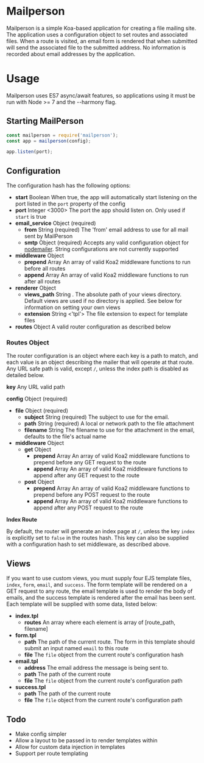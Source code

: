 # Mailperson

Mailperson is a simple Koa-based application for creating a file mailing site. The application uses a configuration object to set routes and associated files. When a route is visited, an email form is rendered that when submitted will send the associated file to the submitted address. No information is recorded about email addresses by the application. 

# Usage

Mailperson uses ES7 async/await features, so applications using it must be run with Node >= 7 and the --harmony flag. 

## Starting MailPerson 

```javascript
const mailperson = require('mailperson');
const app = mailperson(config);

app.listen(port);
```

## Configuration

The configuration hash has the following options:

- 
  **start** Boolean <false>
  When true, the app will automatically start listening on the port listed in the `port` property of the config
-
  **port** Integer <3000>
  The port the app should listen on. Only used if `start` is true
-
  **email_service** Object (required)
	- **from** String (required)
	  The 'from' email address to use for all mail sent by MailPerson
	- **smtp** Object (required)
	  Accepts any valid configuration object for [nodemailer](https://github.com/nodemailer/nodemailer). String configurations are not currently supported
-
  **middleware** Object
    - **prepend** Array
      An array of valid Koa2 middleware functions to run before all routes
    - **append** Array
      An array of valid Koa2 middleware functions to run after all routes
-
  **renderer** Object
  	- **views_path** String .
  	   The absolute path of your views directory. Default views are used if no directory is applied. See below for information on setting your own views
  	- **extension** String <'tpl'>
  	   The file extension to expect for template files
-
  **routes** Object
  A valid router configuration as described below


### Routes Object
	
The router configuration is an object where each key is a path to match, and each value is an object describing the mailer that will operate at that route. Any URL safe path is valid, except `/`, unless the index path is disabled as detailed below.

**key** Any URL valid path

**config** Object (required)
  - **file** Object (required)
     - **subject** String (required)
       The subject to use for the email.
     - **path** String (required)
       A local or network path to the file attachment
     - **filename** String
       The filename to use for the attachment in the email, defaults to the file's actual name
  - **middleware** Object
  	 - **get** Object
  	   - **prepend** Array
  	     An array of valid Koa2 middleware functions to prepend before any GET request to the route
  	   - **append** Array
  	     An array of valid Koa2 middleware functions to append after any GET request to the route
  	 - **post** Object
  	   - **prepend** Array
  	     An array of valid Koa2 middleware functions to prepend before any POST request to the route
  	   - **append** Array
  	     An array of valid Koa2 middleware functions to append after any POST request to the route

**Index Route**

 By default, the router will generate an index page at `/`, unless the key `index` is explicitly set to `false` in the routes hash. This key can also be supplied with a configuration hash to set middleware, as described above.

## Views

If you want to use custom views, you must supply four EJS template files, `index`, `form`, `email`, and `success`. The form template will be rendered on a GET request to any route, the email template is used to render the body of emails, and the success template is rendered after the email has been sent. Each template will be supplied with some data, listed below:

- **index.tpl**
	- **routes** An array where each element is array of [route_path, filename]
- **form.tpl**
	- **path** The path of the current route. The form in this template should submit an input named `email` to this route
	- **file** The `file` object from the current route's configuration hash
- **email.tpl**
	- **address** The email address the message is being sent to.
	- **path** The path of the current route
	- **file** The `file` object from the current route's configuration path
- **success.tpl**
	- **path** The path of the current route
	- **file** The `file` object from the current route's configuration path


## Todo

- Make config simpler
- Allow a layout to be passed in to render templates within
- Allow for custom data injection in templates
- Support per route templating
